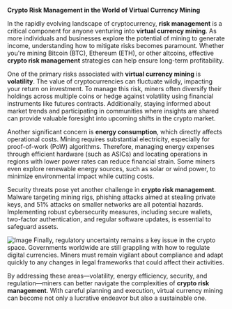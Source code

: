 **Crypto Risk Management in the World of Virtual Currency Mining**

In the rapidly evolving landscape of cryptocurrency, **risk management** is a critical component for anyone venturing into **virtual currency mining**. As more individuals and businesses explore the potential of mining to generate income, understanding how to mitigate risks becomes paramount. Whether you're mining Bitcoin (BTC), Ethereum (ETH), or other altcoins, effective **crypto risk management** strategies can help ensure long-term profitability.

One of the primary risks associated with **virtual currency mining** is **volatility**. The value of cryptocurrencies can fluctuate wildly, impacting your return on investment. To manage this risk, miners often diversify their holdings across multiple coins or hedge against volatility using financial instruments like futures contracts. Additionally, staying informed about market trends and participating in communities where insights are shared can provide valuable foresight into upcoming shifts in the crypto market.

Another significant concern is **energy consumption**, which directly affects operational costs. Mining requires substantial electricity, especially for proof-of-work (PoW) algorithms. Therefore, managing energy expenses through efficient hardware (such as ASICs) and locating operations in regions with lower power rates can reduce financial strain. Some miners even explore renewable energy sources, such as solar or wind power, to minimize environmental impact while cutting costs.

Security threats pose yet another challenge in **crypto risk management**. Malware targeting mining rigs, phishing attacks aimed at stealing private keys, and 51% attacks on smaller networks are all potential hazards. Implementing robust cybersecurity measures, including secure wallets, two-factor authentication, and regular software updates, is essential to safeguard assets.


![Image](https://github.com/user-attachments/assets/31692037-0104-4703-abd1-696b6a7dd41b)
Finally, regulatory uncertainty remains a key issue in the crypto space. Governments worldwide are still grappling with how to regulate digital currencies. Miners must remain vigilant about compliance and adapt quickly to any changes in legal frameworks that could affect their activities.

By addressing these areas—volatility, energy efficiency, security, and regulation—miners can better navigate the complexities of **crypto risk management**. With careful planning and execution, virtual currency mining can become not only a lucrative endeavor but also a sustainable one.